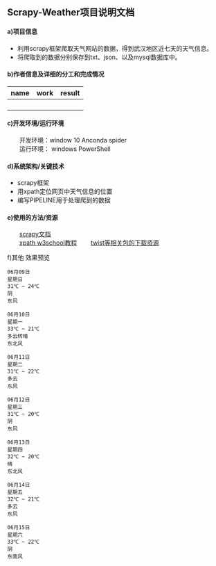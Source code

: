 ## Scrapy-Weather项目说明文档
#### a)项目信息  
- 利用scrapy框架爬取天气网站的数据，得到武汉地区近七天的天气信息。  
- 将爬取到的数据分别保存到txt、json、以及mysql数据库中。   

#### b)作者信息及详细的分工和完成情况  
|name|work|result|  
|--- |----| ---  |
|    |    |      |
|    |    |      |
|    |    |      |
|    |    |      |
#### c)开发环境/运行环境
&emsp;&emsp;开发环境：window 10 Anconda spider  
&emsp;&emsp;运行环境： windows PowerShell
#### d)系统架构/关键技术
- scrapy框架  
- 用xpath定位网页中天气信息的位置  
- 编写PIPELINE用于处理爬到的数据

#### e)使用的方法/资源   
&emsp;&emsp;[scrapy文档](https://scrapy-chs.readthedocs.io/zh_CN/0.24/intro/tutorial.html#id4)  
&emsp;&emsp;[xpath w3school教程](http://www.w3school.com.cn/xpath/index.asp) 
&emsp;&emsp;[twist等相关包的下载资源](https://www.lfd.uci.edu/~gohlke/pythonlibs/#pywin32)

f)其他
效果预览
```
06月09日
星期日
31℃ ~ 24℃
阴
东风

06月10日
星期一
33℃ ~ 21℃
多云转晴
东北风

06月11日
星期二
31℃ ~ 22℃
多云
东风

06月12日
星期三
31℃ ~ 20℃
阴
东风

06月13日
星期四
32℃ ~ 20℃
晴
东北风

06月14日
星期五
32℃ ~ 21℃
多云
东风

06月15日
星期六
33℃ ~ 22℃
阴
东南风


```
